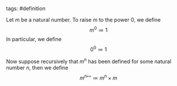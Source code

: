 tags: #definition 

Let $m$ be a natural number. 
To raise $m$ to the power $0$, we define
$$m^0 \coloneqq 1$$
In particular, we define
$$0^0 \coloneqq 1$$

Now suppose recursively that $m^n$ has been defined for some natural number $n$, then we define
$$m^{n\texttt{++}} \coloneqq m^n \times m$$
